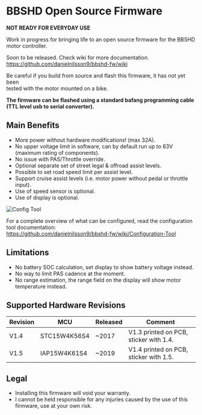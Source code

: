 # BBSHD Open Source Firmware

**NOT READY FOR EVERYDAY USE**


Work in progress for bringing life to an open source firmware for the BBSHD motor controller.

Soon to be released. Check wiki for more documentation.  
https://github.com/danielnilsson9/bbshd-fw/wiki

Be careful if you build from source and flash this firmware, it has not yet been  
tested with the motor mounted on a bike.

**The firmware can be flashed using a standard bafang programming cable (TTL level usb to serial converter).**

## Main Benefits
* More power without hardware modifications! (max 32A).
* No upper voltage limit in software, can by default run up to 63V (maximum rating of components).
* No issue with PAS/Throttle override.
* Optional separate set of street legal & offroad assist levels.
* Possible to set road speed limit per assist level.
* Support cruise assist levels (i.e. motor power without pedal or throttle input).
* Use of speed sensor is optional.
* Use of display is optional.


![Config Tool](https://raw.githubusercontent.com/wiki/danielnilsson9/bbshd-fw/img/config_tool/config_tool3.png)

For a complete overview of what can be configured, read the configuration tool documentation:  
https://github.com/danielnilsson9/bbshd-fw/wiki/Configuration-Tool

## Limitations
* No battery SOC calculation, set display to show battery voltage instead.
* No way to limit PAS cadence at the moment.
* No range estimation, the range field on the display will show motor temperature instead.

## Supported Hardware Revisions

Revision | MCU          | Released    | Comment
-------- | ------------ | ----------- | --------------------
V1.4     | STC15W4K56S4 | ~2017       | V1.3 printed on PCB, sticker with 1.4.
V1.5     | IAP15W4K61S4 | ~2019       | V1.4 printed on PCB, sticker with 1.5.

## Legal
* Installing this firmware will void your warranty.
* I cannot be held responsible for any injuries caused by the use of this firmware, use at your own risk.
